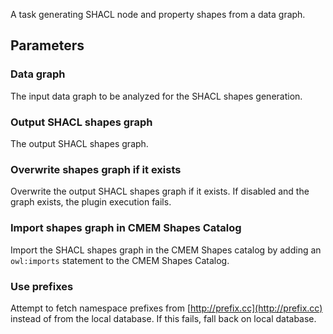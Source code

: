 A task generating SHACL node and property shapes from a data graph.
    
## Parameters

### Data graph

The input data graph to be analyzed for the SHACL shapes generation.

### Output SHACL shapes graph

The output SHACL shapes graph.

### Overwrite shapes graph if it exists

Overwrite the output SHACL shapes graph if it exists. If disabled and the graph exists, the plugin execution fails.

### Import shapes graph in CMEM Shapes Catalog

Import the SHACL shapes graph in the CMEM Shapes catalog by adding an `owl:imports` statement to the CMEM Shapes Catalog.

### Use prefixes

Attempt to fetch namespace prefixes from [http://prefix.cc](http://prefix.cc) instead of from the local database.
If this fails, fall back on local database.
